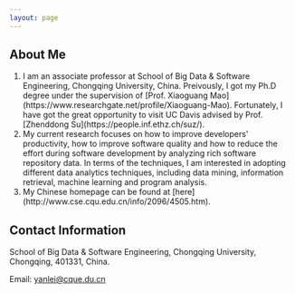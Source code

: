 ```yaml
---
layout: page
---
```


## About Me

<ol>
<li>I am an associate professor at School of Big Data & Software Engineering, Chongqing University, China. Preivously, I got my Ph.D degree under the supervision of [Prof. Xiaoguang Mao](https://www.researchgate.net/profile/Xiaoguang-Mao). Fortunately, I have got the great opportunity to visit UC Davis advised by Prof. [Zhenddong Su](https://people.inf.ethz.ch/suz/).</li>

<li>My current research focuses on how to improve developers' productivity, how to improve software quality and how to reduce the effort during software development by analyzing rich software repository data. In terms of the techniques, I am interested in adopting different data analytics techniques, including data mining, information retrieval, machine learning and program analysis.</li>

<li>My Chinese homepage can be found at [here](http://www.cse.cqu.edu.cn/info/2096/4505.htm).</li>
</ol>

## Contact Information

School of Big Data & Software Engineering, Chongqing University, Chongqing, 401331, China.

Email: yanlei@cque.du.cn

